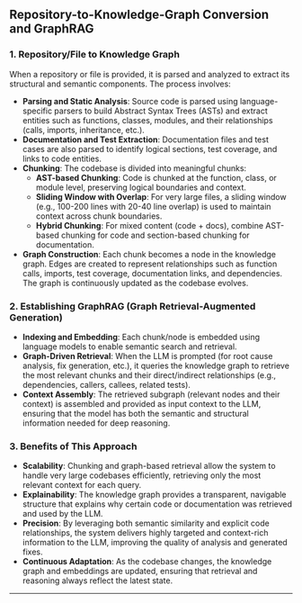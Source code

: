 
## Repository-to-Knowledge-Graph Conversion and GraphRAG

### 1. Repository/File to Knowledge Graph
When a repository or file is provided, it is parsed and analyzed to extract its structural and semantic components. The process involves:
- **Parsing and Static Analysis**: Source code is parsed using language-specific parsers to build Abstract Syntax Trees (ASTs) and extract entities such as functions, classes, modules, and their relationships (calls, imports, inheritance, etc.).
- **Documentation and Test Extraction**: Documentation files and test cases are also parsed to identify logical sections, test coverage, and links to code entities.
- **Chunking**: The codebase is divided into meaningful chunks:
  - **AST-based Chunking**: Code is chunked at the function, class, or module level, preserving logical boundaries and context.
  - **Sliding Window with Overlap**: For very large files, a sliding window (e.g., 100-200 lines with 20-40 line overlap) is used to maintain context across chunk boundaries.
  - **Hybrid Chunking**: For mixed content (code + docs), combine AST-based chunking for code and section-based chunking for documentation.
- **Graph Construction**: Each chunk becomes a node in the knowledge graph. Edges are created to represent relationships such as function calls, imports, test coverage, documentation links, and dependencies. The graph is continuously updated as the codebase evolves.

### 2. Establishing GraphRAG (Graph Retrieval-Augmented Generation)
- **Indexing and Embedding**: Each chunk/node is embedded using language models to enable semantic search and retrieval.
- **Graph-Driven Retrieval**: When the LLM is prompted (for root cause analysis, fix generation, etc.), it queries the knowledge graph to retrieve the most relevant chunks and their direct/indirect relationships (e.g., dependencies, callers, callees, related tests).
- **Context Assembly**: The retrieved subgraph (relevant nodes and their context) is assembled and provided as input context to the LLM, ensuring that the model has both the semantic and structural information needed for deep reasoning.

### 3. Benefits of This Approach
- **Scalability**: Chunking and graph-based retrieval allow the system to handle very large codebases efficiently, retrieving only the most relevant context for each query.
- **Explainability**: The knowledge graph provides a transparent, navigable structure that explains why certain code or documentation was retrieved and used by the LLM.
- **Precision**: By leveraging both semantic similarity and explicit code relationships, the system delivers highly targeted and context-rich information to the LLM, improving the quality of analysis and generated fixes.
- **Continuous Adaptation**: As the codebase changes, the knowledge graph and embeddings are updated, ensuring that retrieval and reasoning always reflect the latest state.

---

